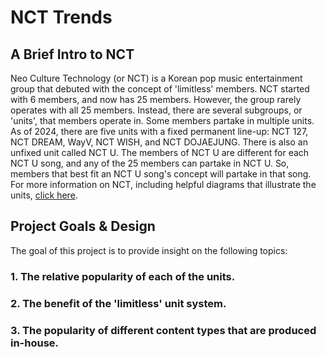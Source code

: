 # NCT Trends
## A Brief Intro to NCT
Neo Culture Technology (or NCT) is a Korean pop music entertainment group that debuted with the concept of 'limitless' members. NCT started with 6 members, and now has 25 members. However, the group rarely operates with all 25 members. Instead, there are several subgroups, or 'units', that members operate in. Some members partake in multiple units. As of 2024, there are five units with a fixed permanent line-up: NCT 127, NCT DREAM, WayV, NCT WISH, and NCT DOJAEJUNG. There is also an unfixed unit called NCT U. The members of NCT U are different for each NCT U song, and any of the 25 members can partake in NCT U. So, members that best fit an NCT U song's concept will partake in that song. For more information on NCT, including helpful diagrams that illustrate the units, [click here](https://en.wikipedia.org/wiki/NCT_(group)).

## Project Goals & Design
The goal of this project is to provide insight on the following topics:
### 1. The relative popularity of each of the units.

### 2. The benefit of the 'limitless' unit system.

### 3. The popularity of different content types that are produced in-house.
